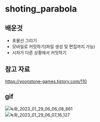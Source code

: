 # shoting_parabola
## 배운것
- 포물선 그리기
- 모바일로 커밋하기(파일 생성 및 편집까지 가능)
- 시차가 다른 상황에서 커밋하기
## 참고 자료
https://yoonstone-games.tistory.com/110  
## gif
![녹화_2023_01_29_06_06_08_661](https://user-images.githubusercontent.com/87477736/215291205-9833401e-b8fc-44a1-bf2f-c07c9c72a51f.gif)  
![녹화_2023_01_29_06_07_16_127](https://user-images.githubusercontent.com/87477736/215291213-046a134b-12bd-4604-b75f-6ddc18baf375.gif)
